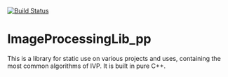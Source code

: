 [![Build Status](https://travis-ci.com/paulkokos/ImageProcessingLib_pp.svg?branch=master)](https://travis-ci.com/paulkokos/ImageProcessingLib_pp)
# ImageProcessingLib_pp
This is a library for static use on various projects and uses, containing the most common algorithms of IVP. It is built in pure C++. 
